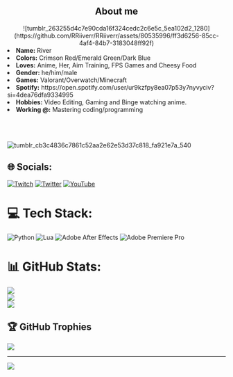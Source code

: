 <h2 align="center"> About me </h2>
  <div align="center">
![tumblr_263255d4c7e90cda16f324cedc2c6e5c_5ea102d2_1280](https://github.com/RRiiverr/RRiiverr/assets/80535996/ff3d6256-85cc-4af4-84b7-3183048ff92f)

  </div>
<li>
 <b>Name:</b> River </li>
<li>
<b>Colors:</b> Crimson Red/Emerald Green/Dark Blue
</li>
<li>
<b>Loves:</b> Anime, Her, Aim Training, FPS Games and Cheesy Food
</li>
<li>
<b>Gender:</b> he/him/male
</li>
<li>
<b>Games:</b> Valorant/Overwatch/Minecraft
</li>
<li>
<b>Spotify:</b> https://open.spotify.com/user/ur9kzfpy8ea07p53y7nyvyciv?si=4dea76dfa9334995
</li>
<li>
<b>Hobbies:</b> Video Editing, Gaming and Binge watching anime.
</li>
<li>
<b>Working @:</b> Mastering coding/programming
</li>
<br><br><br>
</div>
<div>

![tumblr_cb3c4836c7861c52aa2e62e53d37c818_fa921e7a_540](https://github.com/RRiiverr/RRiiverr/assets/80535996/b8ff894c-0225-4cfe-9b3a-8ee9683361a8)

## 🌐 Socials:
[![Twitch](https://img.shields.io/badge/Twitch-%239146FF.svg?logo=Twitch&logoColor=white)](https://twitch.tv/YourRiver) [![Twitter](https://img.shields.io/badge/Twitter-%231DA1F2.svg?logo=Twitter&logoColor=white)](https://twitter.com/YourRiverrr) [![YouTube](https://img.shields.io/badge/YouTube-%23FF0000.svg?logo=YouTube&logoColor=white)](https://youtube.com/@@getonyourkneesnow) 

# 💻 Tech Stack:
![Python](https://img.shields.io/badge/python-3670A0?style=plastic&logo=python&logoColor=ffdd54) ![Lua](https://img.shields.io/badge/lua-%232C2D72.svg?style=plastic&logo=lua&logoColor=white) ![Adobe After Effects](https://img.shields.io/badge/Adobe%20After%20Effects-9999FF.svg?style=plastic&logo=Adobe%20After%20Effects&logoColor=white) ![Adobe Premiere Pro](https://img.shields.io/badge/Adobe%20Premiere%20Pro-9999FF.svg?style=plastic&logo=Adobe%20Premiere%20Pro&logoColor=white)
# 📊 GitHub Stats:
![](https://github-readme-stats.vercel.app/api?username=RRiiverr&theme=tokyonight&hide_border=false&include_all_commits=true&count_private=true)<br/>
![](https://github-readme-streak-stats.herokuapp.com/?user=RRiiverr&theme=tokyonight&hide_border=false)<br/>
![](https://github-readme-stats.vercel.app/api/top-langs/?username=RRiiverr&theme=tokyonight&hide_border=false&include_all_commits=true&count_private=true&layout=compact)

## 🏆 GitHub Trophies
![](https://github-profile-trophy.vercel.app/?username=RRiiverr&theme=tokyonight&no-frame=false&no-bg=true&margin-w=4)

---
[![](https://visitcount.itsvg.in/api?id=RRiiverr&icon=0&color=6)](https://visitcount.itsvg.in)
